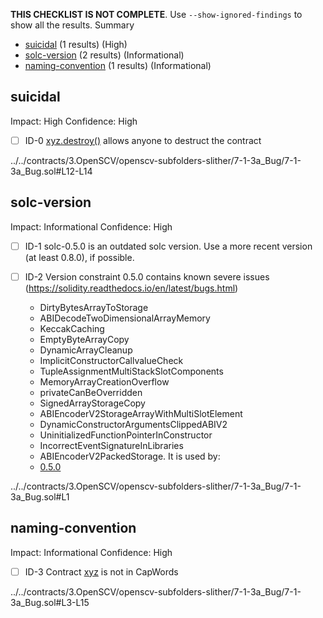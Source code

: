 **THIS CHECKLIST IS NOT COMPLETE**. Use `--show-ignored-findings` to show all the results.
Summary
 - [suicidal](#suicidal) (1 results) (High)
 - [solc-version](#solc-version) (2 results) (Informational)
 - [naming-convention](#naming-convention) (1 results) (Informational)
## suicidal
Impact: High
Confidence: High
 - [ ] ID-0
[xyz.destroy()](../../contracts/3.OpenSCV/openscv-subfolders-slither/7-1-3a_Bug/7-1-3a_Bug.sol#L12-L14) allows anyone to destruct the contract

../../contracts/3.OpenSCV/openscv-subfolders-slither/7-1-3a_Bug/7-1-3a_Bug.sol#L12-L14


## solc-version
Impact: Informational
Confidence: High
 - [ ] ID-1
solc-0.5.0 is an outdated solc version. Use a more recent version (at least 0.8.0), if possible.

 - [ ] ID-2
Version constraint 0.5.0 contains known severe issues (https://solidity.readthedocs.io/en/latest/bugs.html)
	- DirtyBytesArrayToStorage
	- ABIDecodeTwoDimensionalArrayMemory
	- KeccakCaching
	- EmptyByteArrayCopy
	- DynamicArrayCleanup
	- ImplicitConstructorCallvalueCheck
	- TupleAssignmentMultiStackSlotComponents
	- MemoryArrayCreationOverflow
	- privateCanBeOverridden
	- SignedArrayStorageCopy
	- ABIEncoderV2StorageArrayWithMultiSlotElement
	- DynamicConstructorArgumentsClippedABIV2
	- UninitializedFunctionPointerInConstructor
	- IncorrectEventSignatureInLibraries
	- ABIEncoderV2PackedStorage.
It is used by:
	- [0.5.0](../../contracts/3.OpenSCV/openscv-subfolders-slither/7-1-3a_Bug/7-1-3a_Bug.sol#L1)

../../contracts/3.OpenSCV/openscv-subfolders-slither/7-1-3a_Bug/7-1-3a_Bug.sol#L1


## naming-convention
Impact: Informational
Confidence: High
 - [ ] ID-3
Contract [xyz](../../contracts/3.OpenSCV/openscv-subfolders-slither/7-1-3a_Bug/7-1-3a_Bug.sol#L3-L15) is not in CapWords

../../contracts/3.OpenSCV/openscv-subfolders-slither/7-1-3a_Bug/7-1-3a_Bug.sol#L3-L15


